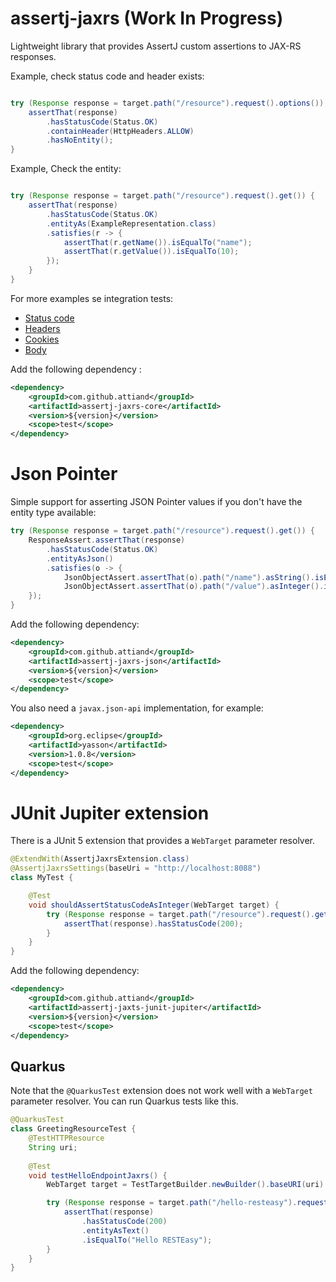 # assertj-jaxrs (Work In Progress)

Lightweight library that provides AssertJ custom assertions to JAX-RS responses. 

Example, check status code and header exists:
```java

try (Response response = target.path("/resource").request().options()) {
	assertThat(response)
        .hasStatusCode(Status.OK)
        .containHeader(HttpHeaders.ALLOW)
        .hasNoEntity();
}
```
Example, Check the entity:
```java

try (Response response = target.path("/resource").request().get()) {
    assertThat(response)
        .hasStatusCode(Status.OK)
        .entityAs(ExampleRepresentation.class)
        .satisfies(r -> {
            assertThat(r.getName()).isEqualTo("name");
            assertThat(r.getValue()).isEqualTo(10);
        });
    }
}
```
For more examples se integration tests:
* [Status code](assertj-jaxrs-core/src/test/java/com/github/attiand/assertj/jaxrs/StatusCodeIT.java)
* [Headers](assertj-jaxrs-core/src/test/java/com/github/attiand/assertj/jaxrs/HeaderIT.java)
* [Cookies](assertj-jaxrs-core/src/test/java/com/github/attiand/assertj/jaxrs/CookieIT.java)
* [Body](assertj-jaxrs-core/src/test/java/com/github/attiand/assertj/jaxrs/BodyIT.java)

Add the following dependency :
```xml
<dependency>
    <groupId>com.github.attiand</groupId>
    <artifactId>assertj-jaxrs-core</artifactId>
    <version>${version}</version>
    <scope>test</scope>
</dependency>
```

# Json Pointer

Simple support for asserting JSON Pointer values if you don't have the entity type available:
```java
try (Response response = target.path("/resource").request().get()) {
    ResponseAssert.assertThat(response)
        .hasStatusCode(Status.OK)
        .entityAsJson()
        .satisfies(o -> {
            JsonObjectAssert.assertThat(o).path("/name").asString().isEqualTo("name");
            JsonObjectAssert.assertThat(o).path("/value").asInteger().isEqualTo(10);
    });
}
```
Add the following dependency:
```xml
<dependency>
    <groupId>com.github.attiand</groupId>
    <artifactId>assertj-jaxrs-json</artifactId>
    <version>${version}</version>
    <scope>test</scope>
</dependency>
```
You also need a `javax.json-api` implementation, for example: 
```xml
<dependency>
    <groupId>org.eclipse</groupId>
    <artifactId>yasson</artifactId>
    <version>1.0.8</version>
    <scope>test</scope>
</dependency>
```
# JUnit Jupiter extension
There is a JUnit 5 extension that provides a `WebTarget` parameter resolver.
```java
@ExtendWith(AssertjJaxrsExtension.class)
@AssertjJaxrsSettings(baseUri = "http://localhost:8088")
class MyTest {

	@Test
	void shouldAssertStatusCodeAsInteger(WebTarget target) {
		try (Response response = target.path("/resource").request().get()) {
			assertThat(response).hasStatusCode(200);
		}
	}
}
```
Add the following dependency:
```xml
<dependency>
    <groupId>com.github.attiand</groupId>
    <artifactId>assertj-jaxts-junit-jupiter</artifactId>
    <version>${version}</version>
    <scope>test</scope>
</dependency>
```
## Quarkus

Note that the `@QuarkusTest` extension does not work well with a `WebTarget` parameter resolver. You can run Quarkus tests like this.
```java
@QuarkusTest
class GreetingResourceTest {
	@TestHTTPResource
    String uri;
    
	@Test
	void testHelloEndpointJaxrs() {
		WebTarget target = TestTargetBuilder.newBuilder().baseURI(uri).build();

		try (Response response = target.path("/hello-resteasy").request().get()) {
            assertThat(response)
                .hasStatusCode(200)
                .entityAsText()
                .isEqualTo("Hello RESTEasy");
		}
	}    
}
```